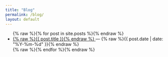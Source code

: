 ```yaml
---
title: "Blog"
permalink: /blog/
layout: default
---
```


<ul>
  {% raw %}{% for post in site.posts %}{% endraw %}
    <li>
      <a href="{% raw %}{{ post.url | relative_url }}{% endraw %}">
        {% raw %}{{ post.title }}{% endraw %}
      </a> — {% raw %}{{ post.date | date: "%Y-%m-%d" }}{% endraw %}
    </li>
  {% raw %}{% endfor %}{% endraw %}
</ul>

